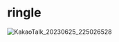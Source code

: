 # ringle
![KakaoTalk_20230625_225026528](https://github.com/Jongwookaist/ringle/assets/96780862/70a9f308-6193-428a-b4aa-49f91d9a415b)
